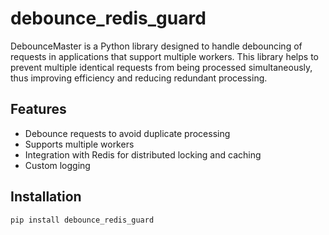 # debounce_redis_guard

DebounceMaster is a Python library designed to handle debouncing of requests in applications that support multiple workers. This library helps to prevent multiple identical requests from being processed simultaneously, thus improving efficiency and reducing redundant processing.

## Features

- Debounce requests to avoid duplicate processing
- Supports multiple workers
- Integration with Redis for distributed locking and caching
- Custom logging

## Installation

```bash
pip install debounce_redis_guard